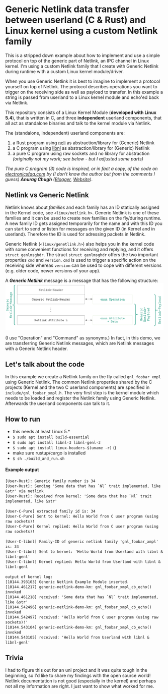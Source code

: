 # Generic Netlink data transfer between userland (C & Rust) and Linux kernel using a custom Netlink family

This is a stripped down example about how to implement and use a simple protocol on top of the generic part of 
Netlink, an IPC channel in Linux kernel. I'm using a custom Netlink family that I create with Generic Netlink 
during runtime with a custom Linux kernel module/driver.

When you use Generic Netlink it is best to imagine to implement a 
protocol yourself on top of Netlink. The protocol describes operations you want to trigger on the 
receiving side as well as payload to transfer. In this example a string is passed from userland to a Linux
kernel module and echo'ed back via Netlink.

This repository consists of a Linux Kernel Module (**developed with Linux 5.4**), that is written in C, and three 
**independent** userland components, that all act as standalone binaries and talk to the kernel module via 
Netlink.

The (standalone, independent) userland components are:
1) a Rust program using [neli](https://crates.io/crate/neli) as abstraction/library for (Generic) Netlink
2) a C program using [libnl](https://www.infradead.org/~tgr/libnl/) as abstraction/library for (Generic) Netlink
3) a pure C program using raw sockets and no library for abstraction _(originally not my work; see below - but I 
   adjusted some parts)_

*The pure C program (3) code is inspired, or in fact a copy, of the code on [electronicsfaq.com](http://www.electronicsfaq.com/2014/02/generic-netlink-sockets-example-code.html) by (I don't know the author but from the comments I guess) **Anurag Chugh** 
([Blogger](https://www.blogger.com/profile/15390575283968794206), [Website](http://www.lithiumhead.com/)).*

## Netlink vs Generic Netlink
Netlink knows about *families* and each family has an ID statically assigned in the Kernel code, 
see `<linux/netlink.h>`. Generic Netlink is one of these families and it can be used to create new families
on the fly/during runtime. A new family ID gets assigned temporarily for the name and with this ID you can
start to send or listen for messages on the given ID (in Kernel and in userland). Therefore the ID is used for adressing packets in Netlink.

Generic Netlink (`<linux/genetlink.h>`) also helps you in the kernel code with some convenient functions for 
receiving and replying, and it offers `struct genlmsghdr`. The struct `struct genlmsghdr` offers the two 
important properties `cmd` and `version`. `cmd` is used to trigger a specific action on the receiving side 
whereas `version` can be used to cope with different versions (e.g. older code, newer versions of your app).

A ***Generic Netlink*** message is a message that has the following structure:
![Overview Generic Netlink message](Generic%20Netlink%20Message%20Overview.png "Overview Generic Netlink message. I use operation and command as synonyms.")

(I use "Operation" and "Command" as synonyms.) In fact, in this demo, we are transferring Generic Netlink messages, 
which are Netlink messages with a Generic Netlink header.

## Let's talk about the code

In this example we create a Netlink family on the fly called 
`gnl_foobar_xmpl` using Generic Netlink. The common Netlink properties shared by the C projects (Kernel and 
the two C userland components) are specified in `include/gnl_foobar_xmpl.h`. The very first step is the 
kernel module which needs to be loaded and register the Netlink family using Generic Netlink. Afterwards 
the userland components can talk to it.

## How to run
- this needs at least Linux 5.*
- `$ sudo apt install build-essential`
- `$ sudo apt install libnl-3 libnl-genl-3`
- `$ sudo apt install linux-headers-$(uname -r)` ()
- make sure rustup/cargo is installed
- `$ sh ./build_and_run.sh`

#### Example output
```
[User-Rust]: Generic family number is 34
[User-Rust]: Sending 'Some data that has `Nl` trait implemented, like &str' via netlink
[User-Rust]: Received from kernel: 'Some data that has `Nl` trait implemented, like &str'

[User-C-Pure] extracted family id is: 34
[User-C-Pure] Sent to kernel: Hello World from C user program (using raw sockets)!
[User-C-Pure] Kernel replied: Hello World from C user program (using raw sockets)!

[User-C-libnl] Family-ID of generic netlink family 'gnl_foobar_xmpl' is: 34
[User-C-libnl] Sent to kernel: 'Hello World from Userland with libnl & libnl-genl'
[User-C-libnl] Kernel replied: Hello World from Userland with libnl & libnl-genl

output of kernel log:
[10144.393103] Generic Netlink Example Module inserted.
[10144.461217] generic-netlink-demo-km: gnl_foobar_xmpl_cb_echo() invoked
[10144.461218] received: 'Some data that has `Nl` trait implemented, like &str'
[10144.542496] generic-netlink-demo-km: gnl_foobar_xmpl_cb_echo() invoked
[10144.542497] received: 'Hello World from C user program (using raw sockets)!'
[10144.543104] generic-netlink-demo-km: gnl_foobar_xmpl_cb_echo() invoked
[10144.543105] received: 'Hello World from Userland with libnl & libnl-genl'

```

## Trivia
I had to figure this out for an uni project and it was quite tough in the beginning, so I'd like to
share my findings with the open source world! Netlink documentation is not good (especially in the 
kernel) and perhaps not all my information are right. I just want to show what worked for me.
